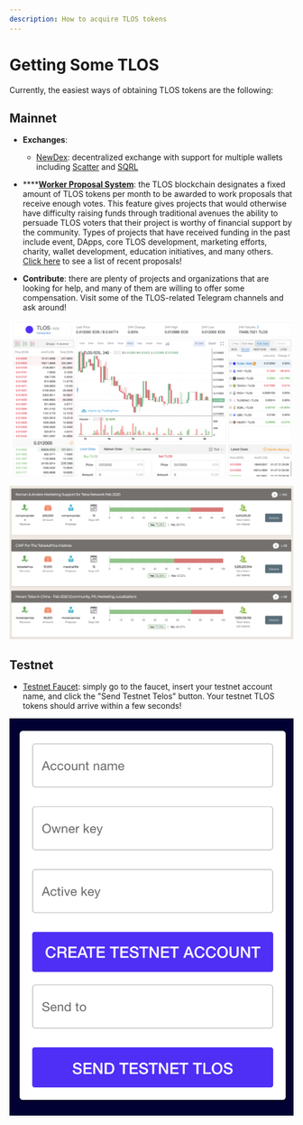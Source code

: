 ```yaml
---
description: How to acquire TLOS tokens
---
```


# Getting Some TLOS

Currently, the easiest ways of obtaining TLOS tokens are the following:

## Mainnet

* **Exchanges**:

  * [NewDex](https://newdex.io/trade/eosio.token-tlos-eos): decentralized exchange with support for multiple wallets including [Scatter](https://get-scatter.com/) and [SQRL](https://sqrlwallet.io/)

* \*\*\*\*[**Worker Proposal System**](https://medium.com/telos-foundation/telos-user-guide-tutorial-worker-proposals-b9b5f422ef08): the TLOS blockchain designates a fixed amount of TLOS tokens per month to be awarded to work proposals that receive enough votes. This feature gives projects that would otherwise have difficulty raising funds through traditional avenues the ability to persuade TLOS voters that their project is worthy of financial support by the community. Types of projects that have received funding in the past include event, DApps, core TLOS development, marketing efforts, charity, wallet development, education initiatives, and many others. [Click here](https://chainspector.io/governance) to see a list of recent proposals!
* **Contribute**: there are plenty of projects and organizations that are looking for help, and many of them are willing to offer some compensation. Visit some of the TLOS-related Telegram channels and ask around!

![NewDex user interface](../.gitbook/assets/image%20%281%29.png)

![Example of a few WPS proposals that successfully received their requested funding](../.gitbook/assets/image%20%283%29.png)

## Testnet

* [Testnet Faucet](https://app.telos.net/testnet/developers): simply go to the faucet, insert your testnet account name, and click the "Send Testnet Telos" button. Your testnet TLOS tokens should arrive within a few seconds!

![](../.gitbook/assets/image%20%286%29.png)

